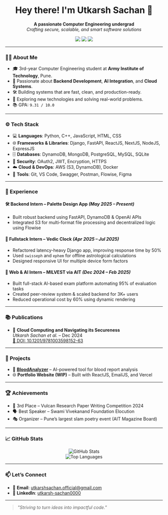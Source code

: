 <h1 align="center">Hey there! I'm Utkarsh Sachan 👋</h1>

<p align="center">
  <b>A passionate Computer Engineering undergrad</b><br/>
  <i>Crafting secure, scalable, and smart software solutions</i>
</p>

<p align="center">
  <a href="mailto:utkarshsachan.official@gmail.com"><img src="https://img.shields.io/badge/email-utkarshsachan01%40gmail.com-red?style=flat-square&logo=gmail"></a>
  <a href="https://www.linkedin.com/in/utkarsh-sachan0000/"><img src="https://img.shields.io/badge/linkedin-utkarsh--sachan0000-blue?style=flat-square&logo=linkedin"></a>
  <a href="https://github.com/0justaguy0"><img src="https://img.shields.io/badge/github-0justaguy0-black?style=flat-square&logo=github"></a>
</p>

---

### 🧑‍💻 About Me

- 🎓 3rd-year Computer Engineering student at **Army Institute of Technology**, Pune.
- 💼 Passionate about **Backend Development**, **AI Integration**, and **Cloud Systems**.
- 🛠️ Building systems that are fast, clean, and production-ready.
- 🧠 Exploring new technologies and solving real-world problems.
- 📚 GPA: `9.31 / 10.0`

---

### ⚙️ Tech Stack

- 💻 **Languages**: Python, C++, JavaScript, HTML, CSS  
- 🌐 **Frameworks & Libraries**: Django, FastAPI, ReactJS, NextJS, NodeJS, ExpressJS  
- 🗄️ **Databases**: DynamoDB, MongoDB, PostgreSQL, MySQL, SQLite  
- 🔐 **Security**: OAuth2, JWT, Encryption, HTTPS  
- ☁️ **Cloud & DevOps**: AWS (S3, DynamoDB), Docker  
- 🧰 **Tools**: Git, VS Code, Swagger, Postman, Flowise, Figma

---

### 💼 Experience

#### 🛠️ Backend Intern – Palette Design App *(May 2025 – Present)*
- Built robust backend using FastAPI, DynamoDB & OpenAI APIs
- Integrated S3 for multi-format file processing and decentralized logic using Flowise

#### 🧭 Fullstack Intern – Vedic Clock *(Apr 2025 – Jul 2025)*
- Refactored latency-heavy Django app, improving response time by 50%
- Used `swisseph` and `ephem` for offline astrological calculations
- Designed responsive UI for multiple device form factors

#### 🧠 Web & AI Intern – MILVEST via AIT *(Dec 2024 – Feb 2025)*
- Built full-stack AI-based exam platform automating 95% of evaluation tasks
- Created peer-review system & scaled backend for 3K+ users
- Reduced operational cost by 60% using dynamic rendering

---

### 📚 Publications

- 📖 **Cloud Computing and Navigating its Secureness**  
  *Utkarsh Sachan et al.* – Dec 2024  
  [🔗 DOI: 10.1201/9781003598152-63](http://dx.doi.org/10.1201/9781003598152-63)

---

### 🚀 Projects

- 🧪 **[BloodAnalyzer](https://github.com/0justaguy0/BloodAnalyzer)** – AI-powered tool for blood report analysis  
- 🌐 **Portfolio Website (WIP)** – Built with ReactJS, EmailJS, and Vercel

---

### 🏆 Achievements

- 🥉 3rd Place – Vulcan Research Paper Writing Competition 2024  
- 🗣️ Best Speaker – Swami Vivekanand Foundation Elocution  
- 🎭 Organizer – Pune’s largest slam poetry event (AIT Magazine Board)

---

### 📈 GitHub Stats

<p align="center">
  <img src="https://github-readme-stats.vercel.app/api?username=0justaguy0&show_icons=true&theme=radical" alt="GitHub Stats" />
  <br/>
  <img src="https://github-readme-stats.vercel.app/api/top-langs/?username=0justaguy0&layout=compact&theme=radical" alt="Top Languages" />
</p>

---

### 📫 Let’s Connect

- 📧 **Email**: utkarshsachan.official@gmail.com  
- 🔗 **LinkedIn**: [utkarsh-sachan0000](https://linkedin.com/in/utkarsh-sachan0000)

---

> *"Striving to turn ideas into impactful code."*
